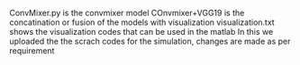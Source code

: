 ConvMixer.py is the convmixer model
COnvmixer+VGG19 is the concatination or fusion of the models with visualization
visualization.txt shows the visualization codes that can be used in the matlab
In this we uploaded the the scrach codes for the simulation, changes are made as per requirement
